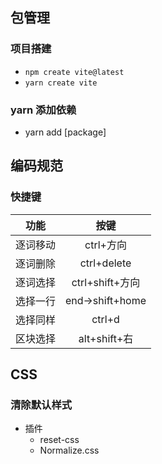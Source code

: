 ## 包管理
### 项目搭建
- `npm create vite@latest`
- `yarn create vite`
### yarn 添加依赖
- yarn add [package]

## 编码规范
### 快捷键
| 功能 | 按键 |
| :---: | :---: |
逐词移动 | ctrl+方向
逐词删除 | ctrl+delete
逐词选择 | ctrl+shift+方向
选择一行 | end->shift+home
选择同样 | ctrl+d
区块选择 | alt+shift+右


## CSS
### 清除默认样式
- 插件
  - reset-css
  - Normalize.css
